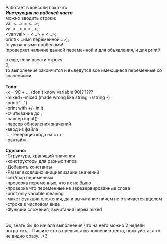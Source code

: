 Работает в консоли пока что\
***Инструкция по рабочей части***\
можно вводить строки:\
var <...> = <...>;\
val <...> = <...>;\
<var/val> = <...> + <...>;\
print(<...имя переменной...>);
\
!с указанными пробелами!\
!проверяет наличие данной переменной и для объявления, и для print!\

а еще, если ввести строку:\
0;
\
то выполнение закончится и выведутся все имеющиеся переменные со значениями
\
\
**Todo:**\
	-x = 90 + ... (don't know variable 90)?????\
	-mixed+-mixed (made wrong like string +/string -)\
	-print("...")\
	-print with +/- in it\
	-считывание до ;\
	-парсер input()\
	-парсер обновления значений\
	-ввод из файла\
	...
	-генерация кода на с++\
	-рантайм
\
\
**Сделано:**\
	-Структура, хранящий значения\
	-конструкторы для разных типов\
	-Добавить константы\
	-Parser входящих инициализации значений\
	-сет/map переменных\
	-проверка переменных, что их не было\
	-проверка что переменные не зарезервированные слова\
	-print only variable meaning\
	-макет функции сложения, да и вычитание ничем не отличается вцелом\
	-строка в числовом виде\
	-Функции сложения, вычитания через mixed\
\
\
Эх, знать бы до начала выполнения что на него можно 2 недели потратить...
Пишите это в превью к выполнению теста, пожлуйста, а то не видно сразу...<3
